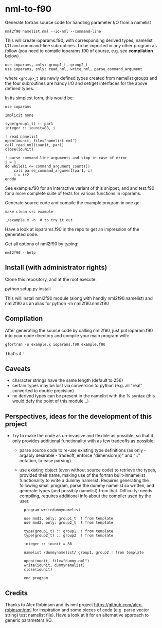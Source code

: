 # nml-to-f90

Generate fortran source code for handling parameter I/O from a namelist

    nml2f90 namelist.nml --io-nml --command-line

This will create ioparams.f90, with corresponding derived types, 
namelist I/O and command-line subroutines.
To be imported in any other program as follow (you need to compile 
ioparams.f90 of course, e.g. see **compilation** below)

    use ioparams, only: group1_t, group2_t
    use ioparams, only: read_nml, write_nml, parse_command_argument

where `<group>_t` are newly defined types created from namelist groups
and the four subroutines are handy I/O and set/get interfaces for the
above defined types.

In its simplest form, this would be:

    use ioparams

    implicit none

    type(group1_t) :: par1
    integer :: iounit=88, i

    ! read namelist
    open(iounit, file="namelist.nml")
    call read_nml(iounit, par1)
    close(iounit)

    ! parse command-line arguments and stop in case of error
    i = 1
    do while(i <= command_argument_count())
        call parse_command_argument(par1, i)
        i = i+2
    enddo

See example.f90 for an interactive variant of this snippet, and and test.f90 
for a more complete suite of tests for various functions in ioparams.

Generate source code and compile the example program in one go:

    make clean src example

    ./example.x -h  # to try it out

Have a look at ioparams.f90 in the repo to get an impression of the generated code.

Get all options of nml2f90 by typing:

    nml2f90 --help  

## Install (with administrator rights)

Clone this repository, and at the root execute:

python setup.py install

This will install nml2f90 module (along with handly nml2f90.namelist)
and nml2f90 as an alias for python -m nml2f90.nml2f90

## Compilation

After generating the source code by calling nml2f90, just put ioparam.f90 
into your code directory and compile your main program with:

    gfortran -o example.x ioparams.f90 example.f90

That's it !

## Caveats

- character strings have the same length (default to 256)
- certain types may be lost via conversion to python (e.g. all "real" converted to double precision)
- no derived types can be present in the namelist with the % syntax (this would 
  defy the point of this module...)

## Perspectives, ideas for the development of this project

- Try to make the code as un-invasive and flexible as possible, so that it
  only provides additional functionality with as few tradeoffs as possible:

    - parse source code to re-use existing type definitions (as only - argably
      desirable - tradeoff, enforce "dimension(n)" and "::" notation, to
      ease parsing)

    - use existing object (even without source code) to retrieve the types,
      provided their name, making use of the fortran built-innamelist 
      functionality to write a dummy namelist. Requires generating the 
      following small program, parse the dummy namelist so written, and 
      generate types (and possibly namelist) from that.
      Difficulty: needs compiling, requires additional info about the compiler
      used by the user.
     
            program writedummynamelist

            use mod1, only: group1_t  ! from template
            use mod2, only: group2_t  ! from template 

            type(group1_t) :: group1  ! from template
            type(group2_t) :: group2  ! from template

            integer :: iounit = 88

            namelist /dummynamelist/ group1, group2 ! from template

            open(iounit, file="dummy.nml")
            write(iounit, dummynamelist)
            close(iounit)

            end program

## Credits

Thanks to Alex Robinson and its nml project https://github.com/alex-robinson/nml
for inspiration and some pieces of code (e.g. parse vector string) test namelist file). 
Have a look at it for an alternative approach to generic parameters I/O.
